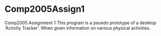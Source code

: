 # Comp2005Assign1
Comp2005 Assignment 1
This program is a psuedo prototype of a desktop 'Activity Tracker'.
When given information on various physical activities.
